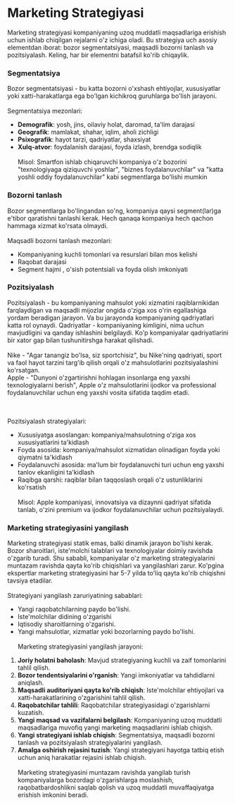 # Marketing Strategiyasi 
Marketing strategiyasi kompaniyaning uzoq muddatli maqsadlariga erishish uchun ishlab chiqilgan rejalarni o'z ichiga oladi. Bu strategiya uch asosiy elementdan iborat: bozor segmentatsiyasi, maqsadli bozorni tanlash va pozitsiyalash. Keling, har bir elementni batafsil ko'rib chiqaylik.

### Segmentatsiya
Bozor segmentatsiyasi - bu katta bozorni o'xshash ehtiyojlar, xususiyatlar yoki xatti-harakatlarga ega bo'lgan kichikroq guruhlarga bo'lish jarayoni. 
\
\
Segmentatsiya mezonlari:
* **Demografik**: yosh, jins, oilaviy holat, daromad, ta'lim darajasi
* **Geografik**: mamlakat, shahar, iqlim, aholi zichligi
* **Psixografik**: hayot tarzi, qadriyatlar, shaxsiyat
* **Xulq-atvor**: foydalanish darajasi, foyda izlash, brendga sodiqlik
\
\
Misol: Smartfon ishlab chiqaruvchi kompaniya o'z bozorini "texnologiyaga qiziquvchi yoshlar", "biznes foydalanuvchilar" va "katta yoshli oddiy foydalanuvchilar" kabi segmentlarga bo'lishi mumkin

### Bozorni tanlash
Bozor segmentlarga bo'lingandan so'ng, kompaniya qaysi segment(lar)ga e'tibor qaratishni tanlashi kerak.
Hech qanaqa kompaniya hech qachon hammaga xizmat ko'rsata olmaydi. 
\
\
Maqsadli bozorni tanlash mezonlari:
* Kompaniyaning kuchli tomonlari va resurslari bilan mos kelishi
* Raqobat darajasi
* Segment hajmi , o'sish potentsiali va foyda olish imkoniyati

### Pozitsiyalash
Pozitsiyalash - bu kompaniyaning mahsulot yoki xizmatini raqiblarnikidan farqlaydigan va maqsadli mijozlar ongida o'ziga xos o'rin egallashiga yordam beradigan jarayon. Va bu jarayonda kompaniyaning qadriyatlari katta rol oynaydi. Qadriyatlar - kompaniyaning kimligini, nima uchun mavjudligini va qanday ishlashini belgilaydi. Ko'p kompaniyalar qadriyatlarini bir xator gap bilan tushunitirshga harakat qilishadi. 
\
\
Nike - "Agar tanangiz bo'lsa, siz sportchisiz", bu Nike'ning qadriyati, sport va faol hayot tarzini targ'ib qilish orqali o'z mahsulotlarini pozitsiyalashini ko'rsatgan.\
Apple - "Dunyoni o'zgartirishni hohlagan insonlarga eng yaxshi texnologiyalarni berish", Apple o'z mahsulotlarini ijodkor va professional foydalanuvchilar uchun eng yaxshi vosita sifatida taqdim etadi.

\
\
Pozitsiyalash strategiyalari:
* Xususiyatga asoslangan: kompaniya/mahsulotning o'ziga xos xususiyatlarini ta'kidlash
* Foyda asosida: kompaniya/mahsulot xizmatidan olinadigan foyda yoki qiymatni ta'kidlash
* Foydalanuvchi asosida: ma'lum bir foydalanuvchi turi uchun eng yaxshi tanlov ekanligini ta'kidlash
* Raqibga qarshi: raqiblar bilan taqqoslash orqali o'z ustunliklarini ko'rsatish
\
\
Misol: Apple kompaniyasi, innovatsiya va dizaynni qadriyat sifatida tanlab, o'zini premium va ijodkor foydalanuvchilar uchun pozitsiyalaydi.

### Marketing strategiyasini yangilash 
Marketing strategiyasi statik emas, balki dinamik jarayon bo'lishi kerak. Bozor sharoitlari, iste'molchi talablari va texnologiyalar doimiy ravishda o'zgarib turadi. Shu sababli, kompaniyalar o'z marketing strategiyalarini muntazam ravishda qayta ko'rib chiqishlari va yangilashlari zarur. Ko'pgina ekspertlar marketing strategiyasini har 5-7 yilda to'liq qayta ko'rib chiqishni tavsiya etadilar.
\
\
Strategiyani yangilash zaruriyatining sabablari:
- Yangi raqobatchilarning paydo bo'lishi.
- Iste'molchilar didining o'zgarishi
- Iqtisodiy sharoitlarning o'zgarishi.
- Yangi mahsulotlar, xizmatlar yoki bozorlarning paydo bo'lishi.
\
\
Marketing strategiyasini yangilash jarayoni:
1. **Joriy holatni baholash**: Mavjud strategiyaning kuchli va zaif tomonlarini tahlil qilish.
2. **Bozor tendentsiyalarini o'rganish**: Yangi imkoniyatlar va tahdidlarni aniqlash.
3. **Maqsadli auditoriyani qayta ko'rib chiqish**: Iste'molchilar ehtiyojlari va xatti-harakatlarining o'zgarishini tahlil qilish.
4. **Raqobatchilar tahlili**: Raqobatchilar strategiyasidagi o'zgarishlarni kuzatish.
5. **Yangi maqsad va vazifalarni belgilash**: Kompaniyaning uzoq muddatli maqsadlariga muvofiq yangi marketing maqsadlarini ishlab chiqish.
6. **Yangi strategiyani ishlab chiqish**: Segmentatsiya, maqsadli bozorni tanlash va pozitsiyalash strategiyalarini yangilash.
7. **Amalga oshirish rejasini tuzish**: Yangi strategiyani hayotga tatbiq etish uchun aniq harakatlar rejasini ishlab chiqish.
\
\
Marketing strategiyasini muntazam ravishda yangilab turish kompaniyalarga bozordagi o'zgarishlarga moslashish, raqobatbardoshlikni saqlab qolish va uzoq muddatli muvaffaqiyatga erishish imkonini beradi.
